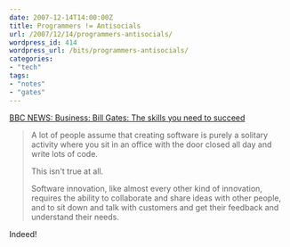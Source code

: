 ```yaml
---
date: 2007-12-14T14:00:00Z
title: Programmers != Antisocials
url: /2007/12/14/programmers-antisocials/
wordpress_id: 414
wordpress_url: /bits/programmers-antisocials/
categories:
- "tech"
tags:
- "notes"
- "gates"
---
```


<a href="http://news.bbc.co.uk/2/hi/business/7142073.stm">BBC NEWS: Business: Bill Gates: The skills you need to succeed</a>

> A lot of people assume that creating software is purely a solitary activity where you sit in an office with the door closed all day and write lots of code.
> 
> This isn't true at all.
> 
> Software innovation, like almost every other kind of innovation, requires the ability to collaborate and share ideas with other people, and to sit down and talk with customers and get their feedback and understand their needs.

Indeed!
